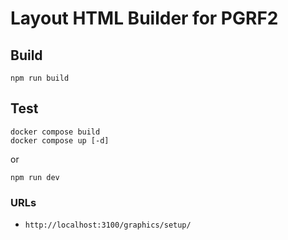 # Layout HTML Builder for PGRF2

## Build
```
npm run build
```

## Test
```
docker compose build
docker compose up [-d]
```
or
```
npm run dev
```

### URLs
* `http://localhost:3100/graphics/setup/`
